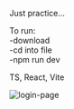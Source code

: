 Just practice...

To run:\
    -download\
    -cd into file\
    -npm run dev

TS, React, Vite

![login-page](https://github.com/user-attachments/assets/9b00384d-7b37-4b67-806e-13633de3a22b)
